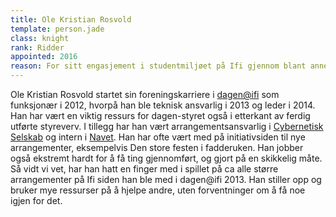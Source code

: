 ```yaml
---
title: Ole Kristian Rosvold
template: person.jade
class: knight
rank: Ridder
appointed: 2016
reason: For sitt engasjement i studentmiljøet på Ifi gjennom blant annet dagen@ifi og CYB tildeles Ole Kristian Rosvold tittelen Ridder av Hennes Majestet Keiserpingvinen den Fornemmes orden.
---
```


Ole Kristian Rosvold startet sin foreningskarriere i [dagen@ifi](http://www.dagenatifi.no/) som funksjonær i 2012, hvorpå han ble teknisk ansvarlig i 2013 og leder i 2014. Han har vært en viktig ressurs for dagen-styret også i etterkant av ferdig utførte styreverv. I tillegg har han vært arrangementsansvarlig i [Cybernetisk Selskab](http://cyb.no/) og intern i [Navet](https://ifinavet.no/). Han har ofte vært med på initiativsiden til nye arrangementer, eksempelvis Den store festen i fadderuken. Han jobber også ekstremt hardt for å få ting gjennomført, og gjort på en skikkelig måte. Så vidt vi vet, har han hatt en finger med i spillet på ca alle større arrangementer på Ifi siden han ble med i dagen@ifi 2013. Han stiller opp og bruker mye ressurser på å hjelpe andre, uten forventninger om å få noe igjen for det.
